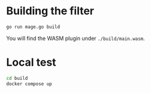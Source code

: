 # Building the filter

```bash
go run mage.go build
```

You will find the WASM plugin under `./build/main.wasm`.


# Local test
```bash
cd build
docker compose up
```